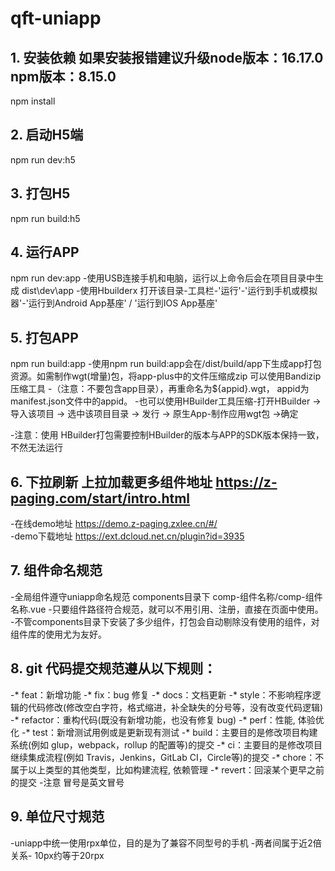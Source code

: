 # qft-uniapp

## 1. 安装依赖 如果安装报错建议升级node版本：16.17.0  npm版本：8.15.0
npm install


## 2. 启动H5端
npm run dev:h5


## 3. 打包H5
npm run build:h5


## 4. 运行APP
npm run dev:app
-使用USB连接手机和电脑，运行以上命令后会在项目目录中生成 dist\dev\app
-使用Hbuilderx 打开该目录-工具栏-'运行'-'运行到手机或模拟器'-'运行到Android App基座' / '运行到IOS App基座'


## 5. 打包APP
npm run build:app
-使用npm run build:app会在/dist/build/app下生成app打包资源。如需制作wgt(增量)包，将app-plus中的文件压缩成zip 可以使用Bandizip压缩工具
-（注意：不要包含app目录），再重命名为${appid}.wgt， appid为manifest.json文件中的appid。
-也可以使用HBuilder工具压缩-打开HBuilder -> 导入该项目 -> 选中该项目目录 -> 发行 -> 原生App-制作应用wgt包 ->确定

-注意：使用 HBuilder打包需要控制HBuilder的版本与APP的SDK版本保持一致，不然无法运行


## 6. 下拉刷新 上拉加载更多组件地址 https://z-paging.com/start/intro.html
-在线demo地址 https://demo.z-paging.zxlee.cn/#/  
-demo下载地址 https://ext.dcloud.net.cn/plugin?id=3935


## 7. 组件命名规范
-全局组件遵守uniapp命名规范 components目录下 comp-组件名称/comp-组件名称.vue
-只要组件路径符合规范，就可以不用引用、注册，直接在页面中使用。
-不管components目录下安装了多少组件，打包会自动剔除没有使用的组件，对组件库的使用尤为友好。


## 8. git 代码提交规范遵从以下规则：
-* feat：新增功能
-* fix：bug 修复
-* docs：文档更新
-* style：不影响程序逻辑的代码修改(修改空白字符，格式缩进，补全缺失的分号等，没有改变代码逻辑)
-* refactor：重构代码(既没有新增功能，也没有修复 bug)
-* perf：性能, 体验优化
-* test：新增测试用例或是更新现有测试
-* build：主要目的是修改项目构建系统(例如 glup，webpack，rollup 的配置等)的提交
-* ci：主要目的是修改项目继续集成流程(例如 Travis，Jenkins，GitLab CI，Circle等)的提交
-* chore：不属于以上类型的其他类型，比如构建流程, 依赖管理
-* revert：回滚某个更早之前的提交
-注意 冒号是英文冒号


## 9. 单位尺寸规范
-uniapp中统一使用rpx单位，目的是为了兼容不同型号的手机
-两者间属于近2倍关系- 10px约等于20rpx 

